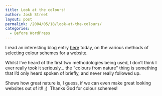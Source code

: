 ```yaml
---
title: Look at the colours!
author: Josh Street
layout: post
permalink: /2004/05/18/look-at-the-colours/
categories:
  - Before WordPress
---
```

I read an interesting blog entry [here][1] today, on the various methods of selecting colour schemes for a website.

Whilst I&#8217;ve heard of the first two methodologies being used, I don&#8217;t think I ever really took it seriously&#8230; the "colours from nature" thing is something that I&#8217;d only heard spoken of briefly, and never really followed up.

Shows how great nature is, I guess, if we can even make great looking websites out of it!! ;)&nbsp; Thanks God for colour schemes!

 [1]: http://www.mezzoblue.com/archives/2004/05/14/colour_schem/